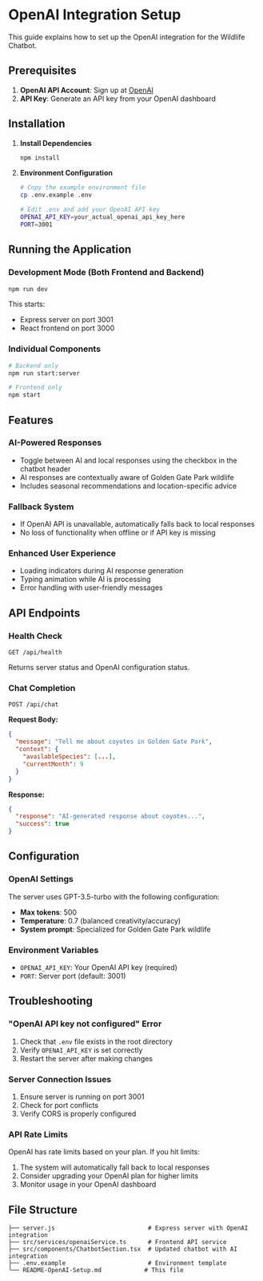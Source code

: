 # OpenAI Integration Setup

This guide explains how to set up the OpenAI integration for the Wildlife Chatbot.

## Prerequisites

1. **OpenAI API Account**: Sign up at [OpenAI](https://platform.openai.com/)
2. **API Key**: Generate an API key from your OpenAI dashboard

## Installation

1. **Install Dependencies**
   ```bash
   npm install
   ```

2. **Environment Configuration**
   ```bash
   # Copy the example environment file
   cp .env.example .env
   
   # Edit .env and add your OpenAI API key
   OPENAI_API_KEY=your_actual_openai_api_key_here
   PORT=3001
   ```

## Running the Application

### Development Mode (Both Frontend and Backend)
```bash
npm run dev
```
This starts:
- Express server on port 3001
- React frontend on port 3000

### Individual Components
```bash
# Backend only
npm run start:server

# Frontend only  
npm start
```

## Features

### AI-Powered Responses
- Toggle between AI and local responses using the checkbox in the chatbot header
- AI responses are contextually aware of Golden Gate Park wildlife
- Includes seasonal recommendations and location-specific advice

### Fallback System
- If OpenAI API is unavailable, automatically falls back to local responses
- No loss of functionality when offline or if API key is missing

### Enhanced User Experience
- Loading indicators during AI response generation
- Typing animation while AI is processing
- Error handling with user-friendly messages

## API Endpoints

### Health Check
```
GET /api/health
```
Returns server status and OpenAI configuration status.

### Chat Completion
```
POST /api/chat
```
**Request Body:**
```json
{
  "message": "Tell me about coyotes in Golden Gate Park",
  "context": {
    "availableSpecies": [...],
    "currentMonth": 9
  }
}
```

**Response:**
```json
{
  "response": "AI-generated response about coyotes...",
  "success": true
}
```

## Configuration

### OpenAI Settings
The server uses GPT-3.5-turbo with the following configuration:
- **Max tokens**: 500
- **Temperature**: 0.7 (balanced creativity/accuracy)
- **System prompt**: Specialized for Golden Gate Park wildlife

### Environment Variables
- `OPENAI_API_KEY`: Your OpenAI API key (required)
- `PORT`: Server port (default: 3001)

## Troubleshooting

### "OpenAI API key not configured" Error
1. Check that `.env` file exists in the root directory
2. Verify `OPENAI_API_KEY` is set correctly
3. Restart the server after making changes

### Server Connection Issues
1. Ensure server is running on port 3001
2. Check for port conflicts
3. Verify CORS is properly configured

### API Rate Limits
OpenAI has rate limits based on your plan. If you hit limits:
1. The system will automatically fall back to local responses
2. Consider upgrading your OpenAI plan for higher limits
3. Monitor usage in your OpenAI dashboard

## File Structure
```
├── server.js                          # Express server with OpenAI integration
├── src/services/openaiService.ts      # Frontend API service
├── src/components/ChatbotSection.tsx  # Updated chatbot with AI integration
├── .env.example                       # Environment template
└── README-OpenAI-Setup.md            # This file
```